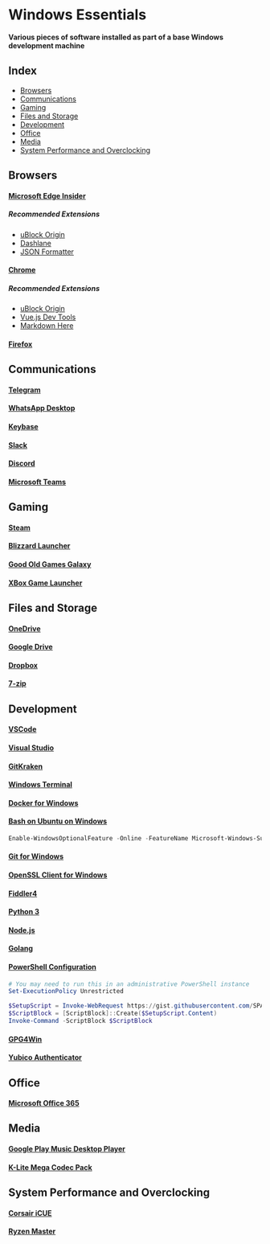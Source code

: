 # Windows Essentials
**Various pieces of software installed as part of a base Windows development machine**

## Index
 - [Browsers](#browsers)
 - [Communications](#communications)
 - [Gaming](#gaming)
 - [Files and Storage](#files-and-storage)
 - [Development](#development)
 - [Office](#office)
 - [Media](#media)
 - [System Performance and Overclocking](#system-performance-and-overclocking)

## Browsers
#### [Microsoft Edge Insider](https://www.microsoftedgeinsider.com/en-us/)
##### Recommended Extensions
 - [uBlock Origin](https://microsoftedge.microsoft.com/insider-addons/detail/odfafepnkmbhccpbejgmiehpchacaeak)
 - [Dashlane](https://microsoftedge.microsoft.com/insider-addons/detail/gehmmocbbkpblljhkekmfhjpfbkclbph)
 - [JSON Formatter](https://microsoftedge.microsoft.com/insider-addons/detail/njpoigijhgbionbfdbaopheedbpdoddi)

#### [Chrome](https://www.google.com/chrome/)
##### Recommended Extensions
 - [uBlock Origin](https://chrome.google.com/webstore/detail/ublock-origin/cjpalhdlnbpafiamejdnhcphjbkeiagm)
 - [Vue.js Dev Tools](https://chrome.google.com/webstore/detail/vuejs-devtools/nhdogjmejiglipccpnnnanhbledajbpd)
 - [Markdown Here](https://markdown-here.com/)

#### [Firefox](https://www.mozilla.org/en-US/firefox/)

## Communications
#### [Telegram](https://desktop.telegram.org/)
#### [WhatsApp Desktop](https://www.whatsapp.com/download/)
#### [Keybase](https://keybase.io/download)
#### [Slack](https://slack.com/downloads/windows)
#### [Discord](https://discordapp.com/download)
#### [Microsoft Teams](https://teams.microsoft.com/)

## Gaming
#### [Steam](https://store.steampowered.com/about/)
#### [Blizzard Launcher](https://eu.battle.net/account/download/)
#### [Good Old Games Galaxy](https://www.gog.com/galaxy)
#### [XBox Game Launcher](https://www.xbox.com/en-IE/xbox-game-pass/pc-games)

## Files and Storage
#### [OneDrive](https://onedrive.live.com/about/en-gb/download/)
#### [Google Drive](https://www.google.com/drive/download/)
#### [Dropbox](https://www.dropbox.com/downloading)
#### [7-zip](https://www.7-zip.org/download.html)

## Development
#### [VSCode](https://code.visualstudio.com/)
#### [Visual Studio](https://visualstudio.microsoft.com/)
#### [GitKraken](https://www.gitkraken.com/)
#### [Windows Terminal](https://www.microsoft.com/store/productId/9N0DX20HK701)
#### [Docker for Windows](https://store.docker.com/editions/community/docker-ce-desktop-windows)
#### [Bash on Ubuntu on Windows](https://docs.microsoft.com/en-us/windows/wsl/install-win10)
```powershell
Enable-WindowsOptionalFeature -Online -FeatureName Microsoft-Windows-Subsystem-Linux
```

#### [Git for Windows](https://git-scm.com/download/win)
#### [OpenSSL Client for Windows](https://blogs.msdn.microsoft.com/powershell/2017/12/15/using-the-openssh-beta-in-windows-10-fall-creators-update-and-windows-server-1709/)
#### [Fiddler4](https://www.telerik.com/fiddler)
#### [Python 3](https://www.python.org/downloads/)
#### [Node.js](https://nodejs.org/en/download/)
#### [Golang](https://golang.org/dl/)
#### [PowerShell Configuration](https://gist.github.com/SPARTAN563/77ccb460948afd826365e85d226509a7)
```powershell
# You may need to run this in an administrative PowerShell instance
Set-ExecutionPolicy Unrestricted

$SetupScript = Invoke-WebRequest https://gist.githubusercontent.com/SPARTAN563/77ccb460948afd826365e85d226509a7/raw/setup.ps1
$ScriptBlock = [ScriptBlock]::Create($SetupScript.Content)
Invoke-Command -ScriptBlock $ScriptBlock
```
#### [GPG4Win](https://www.gpg4win.org/download.html)
#### [Yubico Authenticator](https://www.yubico.com/products/services-software/download/yubico-authenticator/)

## Office
#### [Microsoft Office 365](https://portal.office.com/account#installs)

## Media
#### [Google Play Music Desktop Player](https://www.googleplaymusicdesktopplayer.com/)
#### [K-Lite Mega Codec Pack](https://www.codecguide.com/download_kl.htm)

## System Performance and Overclocking
#### [Corsair iCUE](https://www.corsair.com/eu/en/icue)
#### [Ryzen Master](https://www.amd.com/en/technologies/ryzen-master)

